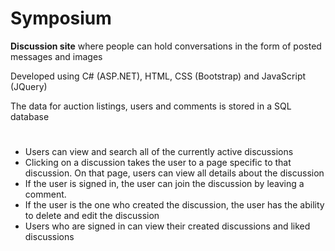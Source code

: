 # Symposium

**Discussion site** where people can hold conversations in the form of posted messages and images

Developed using C# (ASP.NET), HTML, CSS (Bootstrap) and JavaScript (JQuery)

The data for auction listings, users and comments is stored in a SQL database
#

 - Users can view and search all of the currently active discussions
 - Clicking on a discussion takes the user to a page specific to that discussion. On that page, users can view all details about the discussion
 - If the user is signed in, the user can join the discussion by leaving a comment. 
 - If the user is the one who created the discussion, the user has the ability to delete and edit the discussion
 - Users who are signed in can view their created discussions and liked discussions
#
